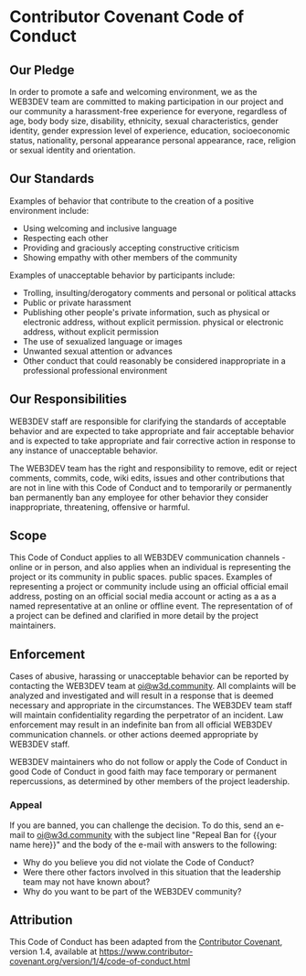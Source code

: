 # Contributor Covenant Code of Conduct

## Our Pledge

In order to promote a safe and welcoming environment, we as the
WEB3DEV team are committed to making participation in our project and
our community a harassment-free experience for everyone, regardless of age, body
body size, disability, ethnicity, sexual characteristics, gender identity, gender expression
level of experience, education, socioeconomic status, nationality, personal appearance
personal appearance, race, religion or sexual identity and orientation.

## Our Standards

Examples of behavior that contribute to the creation of a positive environment
include:

* Using welcoming and inclusive language
* Respecting each other
* Providing and graciously accepting constructive criticism
* Showing empathy with other members of the community

Examples of unacceptable behavior by participants include:

* Trolling, insulting/derogatory comments and personal or political attacks
* Public or private harassment
* Publishing other people's private information, such as physical or electronic address, without explicit permission.
  physical or electronic address, without explicit permission
* The use of sexualized language or images
* Unwanted sexual attention or advances
* Other conduct that could reasonably be considered inappropriate in a professional
  professional environment

## Our Responsibilities

WEB3DEV staff are responsible for clarifying the standards of acceptable behavior and are expected to take appropriate and fair
acceptable behavior and is expected to take appropriate and fair corrective action in
response to any instance of unacceptable behavior.

The WEB3DEV team has the right and responsibility to remove, edit or
reject comments, commits, code, wiki edits, issues and other contributions
that are not in line with this Code of Conduct and to temporarily or permanently ban
permanently ban any employee for other behavior they consider inappropriate,
threatening, offensive or harmful.

## Scope

This Code of Conduct applies to all WEB3DEV communication channels - online or in person,
and also applies when an individual is representing the project or its community in public spaces.
public spaces. Examples of representing a project or community include using an official
official email address, posting on an official social media account or acting as a
as a named representative at an online or offline event. The representation of
of a project can be defined and clarified in more detail by the project maintainers.

## Enforcement

Cases of abusive, harassing or unacceptable behavior can be
reported by contacting the WEB3DEV team at oi@w3d.community. All
complaints will be analyzed and investigated and will result in a response that is
deemed necessary and appropriate in the circumstances. The WEB3DEV team
staff will maintain confidentiality regarding the perpetrator of an incident.
Law enforcement may result in an indefinite ban from all official WEB3DEV communication channels.
or other actions deemed appropriate by WEB3DEV staff.

WEB3DEV maintainers who do not follow or apply the Code of Conduct in good
Code of Conduct in good faith may face temporary or permanent repercussions, as determined by other
members of the project leadership.

### Appeal

If you are banned, you can challenge the decision. To do this, send an e-mail to oi@w3d.community with the subject line "Repeal Ban for {{your name here}}" and the body of the e-mail with answers to the following:

* Why do you believe you did not violate the Code of Conduct?
* Were there other factors involved in this situation that the leadership team may not have known about?
* Why do you want to be part of the WEB3DEV community?

## Attribution

This Code of Conduct has been adapted from the [Contributor Covenant](https://www.contributor-covenant.org), version 1.4,
available at https://www.contributor-covenant.org/version/1/4/code-of-conduct.html
